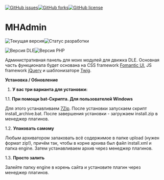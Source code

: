 [![GitHub issues](https://img.shields.io/github/issues/DevCraftClub/mhadmin.svg?style=flat-square)](https://github.com/DevCraftClub/mhadmin/issues)[![GitHub forks](https://img.shields.io/github/forks/DevCraftClub/mhadmin.svg?style=flat-square)](https://github.com/DevCraftClub/mhadmin/network)[![GitHub license](https://img.shields.io/github/license/DevCraftClub/mhadmin.svg?style=flat-square)](https://github.com/DevCraftClub/mhadmin/blob/master/LICENSE)

# MHAdmin

![Текущая версия](https://img.shields.io/github/manifest-json/v/DevCraftClub/mhadmin/main?style=for-the-badge&label=%D0%92%D0%B5%D1%80%D1%81%D0%B8%D1%8F)![Статус разработки](https://img.shields.io/badge/dynamic/json?url=https%3A%2F%2Fraw.githubusercontent.com%2FDevCraftClub%2Fmhadmin%2Frefs%2Fheads%2Fmain%2Fmanifest.json&query=%24.status&style=for-the-badge&label=%D0%A1%D1%82%D0%B0%D1%82%D1%83%D1%81&color=orange)

![Версия DLE](https://img.shields.io/badge/dynamic/json?url=https%3A%2F%2Fraw.githubusercontent.com%2FDevCraftClub%2Fmhadmin%2Frefs%2Fheads%2Fmain%2Fmanifest.json&query=%24.dle&style=for-the-badge&label=DLE)![Версия PHP](https://img.shields.io/badge/dynamic/json?url=https%3A%2F%2Fraw.githubusercontent.com%2FDevCraftClub%2Fmhadmin%2Frefs%2Fheads%2Fmain%2Fmanifest.json&query=%24.php&style=for-the-badge&logo=php&logoColor=777BB4&label=PHP&color=777BB4)

Административная панель для моих модулей для движка DLE. Основная часть функционала будет основана на CSS framework [Fomantic UI](https://fomantic-ui.com/), JS framework [jQuery](https://jquery.com/) и шаблонизаторе [Twig](https://twig.symfony.com/).


**Установка / Обновление**

1. **У вас три варианта для установки:**

1.1. **При помощи bat-Скрипта. Для пользователей Windows**

Для этого устанавливаем [7Zip](https://www.7-zip.org/download.html).
После установки запускаем скрипт install_archive.bat.
После завершения установки - загружаем install.zip в менеджер плагинов.

1.2. **Упаковать самому**

Любым архиватором запаковать всё содержимое в папке upload (нужен формат zip!), причём так, чтобы в корне архива был файл install.xml и папка engine.
Затем устанавливаем архив через менеджер плагинов.

1.3. **Просто залить**

Залейте папку engine в корень сайта и установите плагин через менеджер плагинов.